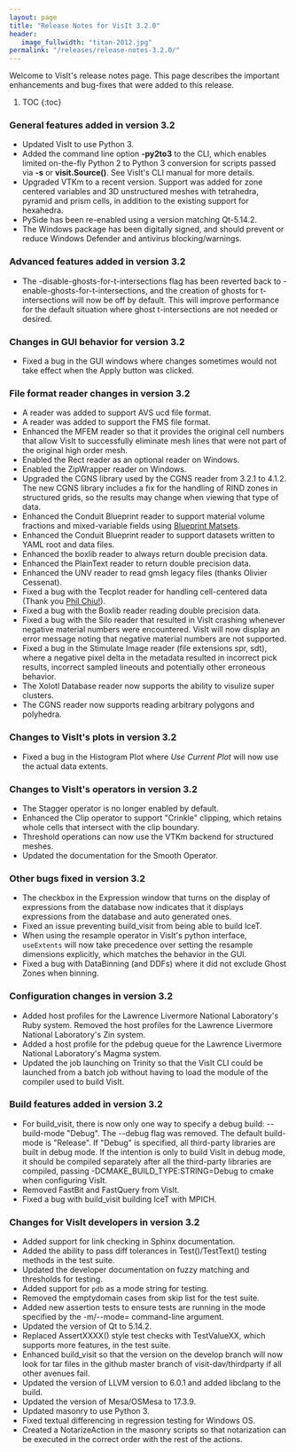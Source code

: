 ```yaml
---
layout: page
title: "Release Notes for VisIt 3.2.0"
header:
   image_fullwidth: "titan-2012.jpg"
permalink: "/releases/release-notes-3.2.0/"
---
```


Welcome to VisIt's release notes page. This page describes the important
enhancements and bug-fixes that were added to this release.

1. TOC
{:toc}

### General features added in version 3.2

* Updated VisIt to use Python 3.
* Added the command line option **-py2to3** to the CLI, which enables limited on-the-fly Python 2 to Python 3 conversion for scripts passed via **-s** or **visit.Source()**. See VisIt's CLI manual for more details.
* Upgraded VTKm to a recent version. Support was added for zone centered variables and 3D unstructured meshes with tetrahedra, pyramid and prism cells, in addition to the existing support for hexahedra.
* PySide has been re-enabled using a version matching Qt-5.14.2.
* The Windows package has been digitally signed, and should prevent or reduce Windows Defender and antivirus blocking/warnings.

### Advanced features added in version 3.2

* The -disable-ghosts-for-t-intersections flag has been reverted back to -enable-ghosts-for-t-intersections, and the creation of ghosts for t-intersections will now be off by default. This will improve performance for the default situation where ghost t-intersections are not needed or desired.

### Changes in GUI behavior for version 3.2

* Fixed a bug in the GUI windows where changes sometimes would not take effect when the Apply button was clicked.

### File format reader changes in version 3.2

* A reader was added to support AVS ucd file format.
* A reader was added to support the FMS file format.
* Enhanced the MFEM reader so that it provides the original cell numbers that allow VisIt to successfully eliminate mesh lines that were not part of the original high order mesh.
* Enabled the Rect reader as an optional reader on Windows.
* Enabled the ZipWrapper reader on Windows.
* Upgraded the CGNS library used by the CGNS reader from 3.2.1 to 4.1.2. The new CGNS library includes a fix for the handling of RIND zones in structured grids, so the results may change when viewing that type of data.
* Enhanced the Conduit Blueprint reader to support material volume fractions and mixed-variable fields using [Blueprint Matsets](https://llnl-conduit.readthedocs.io/en/latest/blueprint_mesh.html#material-sets).
* Enhanced the Conduit Blueprint reader to support datasets written to YAML root and data files.
* Enhanced the boxlib reader to always return double precision data.
* Enhanced the PlainText reader to return double precision data.
* Enhanced the UNV reader to read gmsh legacy files (thanks Olivier Cessenat).
* Fixed a bug with the Tecplot reader for handling cell-centered data (Thank you [Phil Chiu!](https://github.com/whophil)).
* Fixed a bug with the Boxlib reader reading double precision data.
* Fixed a bug with the Silo reader that resulted in VisIt crashing whenever negative material numbers were encountered. VisIt will now display an error message noting that negative material numbers are not supported.
* Fixed a bug in the Stimulate Image reader (file extensions spr, sdt), where a negative pixel delta in the metadata resulted in incorrect pick results, incorrect sampled lineouts and potentially other erroneous behavior.
* The Xolotl Database reader now supports the ability to visulize super clusters.
* The CGNS reader now supports reading arbitrary polygons and polyhedra.

### Changes to VisIt's plots in version 3.2

* Fixed a bug in the Histogram Plot where *Use Current Plot* will now use the actual data extents.

### Changes to VisIt's operators in version 3.2

* The Stagger operator is no longer enabled by default.
* Enhanced the Clip operator to support "Crinkle" clipping, which retains whole cells that intersect with the clip boundary.
* Threshold operations can now use the VTKm backend for structured meshes.
* Updated the documentation for the Smooth Operator.

### Other bugs fixed in version 3.2

* The checkbox in the Expression window that turns on the display of expressions from the database now indicates that it displays expressions from the database and auto generated ones.
* Fixed an issue preventing build_visit from being able to build IceT.
* When using the resample operator in VisIt's python interface, `useExtents` will now take precedence over setting the resample dimensions explicitly, which matches the behavior in the GUI.
* Fixed a bug with DataBinning (and DDFs) where it did not exclude Ghost Zones when binning.

### Configuration changes in version 3.2

* Added host profiles for the Lawrence Livermore National Laboratory's Ruby system. Removed the host profiles for the Lawrence Livermore National Laboratory's Zin system.
* Added a host profile for the pdebug queue for the Lawrence Livermore National Laboratory's Magma system.
* Updated the job launching on Trinity so that the VisIt CLI could be launched from a batch job without having to load the module of the compiler used to build VisIt.

### Build features added in version 3.2

* For build_visit, there is now only one way to specify a debug build: --build-mode "Debug". The --debug flag was removed. The default build-mode is "Release". If "Debug" is specified, all third-party libraries are built in debug mode. If the intention is only to build VisIt in debug mode, it should be compiled separately after all the third-party libraries are compiled, passing -DCMAKE_BUILD_TYPE:STRING=Debug to cmake when configuring VisIt.
* Removed FastBit and FastQuery from VisIt.
* Fixed a bug with build_visit building IceT with MPICH.

### Changes for VisIt developers in version 3.2

* Added support for link checking in Sphinx documentation.
* Added the ability to pass diff tolerances in Test()/TestText() testing methods in the test suite.
* Updated the developer documentation on fuzzy matching and thresholds for testing.
* Added support for `pdb` as a mode string for testing.
* Removed the emptydomain cases from skip list for the test suite.
* Added new assertion tests to ensure tests are running in the mode specified by the -m/--mode= command-line argument.
* Updated the version of Qt to 5.14.2.
* Replaced AssertXXXX() style test checks with TestValueXX, which supports more features, in the test suite.
* Enhanced build_visit so that the version on the develop branch will now look for tar files in the github master branch of visit-dav/thirdparty if all other avenues fail.
* Updated the version of LLVM version to 6.0.1 and added libclang to the build.
* Updated the version of Mesa/OSMesa to 17.3.9.
* Updated masonry to use Python 3.
* Fixed textual differencing in regression testing for Windows OS.
* Created a NotarizeAction in the masonry scripts so that notarization can be executed in the correct order with the rest of the actions.
